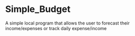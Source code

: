 # Simple_Budget
A simple local program that allows the user to forecast their income/expenses or track daily expense/income
